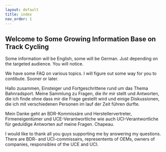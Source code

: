 ```yaml
---
layout: default
title: index
nav_order: 1
---
```


## Welcome to Some Growing Information Base on Track Cycling

Some information will be English, some will be German. Just depending on the targeted audience. You will notice.

We have some FAQ on various topics. I will figure out some way for you to contibute. Sooner or later. 

Hallo zusammen, Einsteiger und Fortgeschrittene rund um das Thema Bahnradsport. Meine Sammlung zu Fragen, die ihr mir stellt und Antworten, die ich finde ohne dass mir die Frage gestellt wird und einige Diskussionen, die ich mit verschiedenen Personen im lauf der Zeit führen durfte.

Mein Danke geht an BDR-Kommissäre und Herstellervertreter, Firmeneigentümer und UCE-Verantwortliche wie auch UCI-Verantwortliche für geduldige Antworten auf meine Fragen. Chapeau.

I would like to thank all you guys supporting me by answering my questions. There are BDR- and UCI-commissairs, representents of OEMs, owners of companies, responsibles of the UCE and UCI. 



